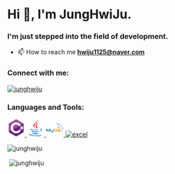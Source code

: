 <h1 align="left">Hi 👋, I'm JungHwiJu.</h1>
<h3 align="left">I'm just stepped into the field of development.</h3>

- 📫 How to reach me **hwiju1125@naver.com**

<h3 align="left">Connect with me:</h3>
<p align="left">
<a href="https://instagram.com/junghwiju" target="blank"><img align="center" src="https://raw.githubusercontent.com/rahuldkjain/github-profile-readme-generator/master/src/images/icons/Social/instagram.svg" alt="junghwiju" height="30" width="40" /></a>
</p>

<h3 align="left">Languages and Tools:</h3>
<p align="left"> <a href="https://www.w3schools.com/cs/" target="_blank" rel="noreferrer"> <img src="https://raw.githubusercontent.com/devicons/devicon/master/icons/csharp/csharp-original.svg" alt="csharp" width="40" height="40"/> </a> <a href="https://www.java.com" target="_blank" rel="noreferrer"> <img src="https://raw.githubusercontent.com/devicons/devicon/master/icons/java/java-original.svg" alt="java" width="40" height="40"/> </a> <a href="https://www.mysql.com/" target="_blank" rel="noreferrer"> <img src="https://raw.githubusercontent.com/devicons/devicon/master/icons/mysql/mysql-original-wordmark.svg" alt="mysql" width="40" height="40"/> </a> <a href="https://www.microsoft.com/en-us/microsoft-365/excel" target="_blank" rel="noreferrer"><img src="https://images.freeimages.com/fic/images/icons/2795/office_2013_hd/2000/excel.png" alt="excel" width = "40" height = "40"></a></p>

<p><img align="center" src="https://github-readme-stats.vercel.app/api/top-langs?username=junghwiju&show_icons=true&locale=en&layout=compact" alt="junghwiju" /></p>

<p>&nbsp;<img align="center" src="https://github-readme-stats.vercel.app/api?username=junghwiju&show_icons=true&locale=en" alt="junghwiju" /></p>
